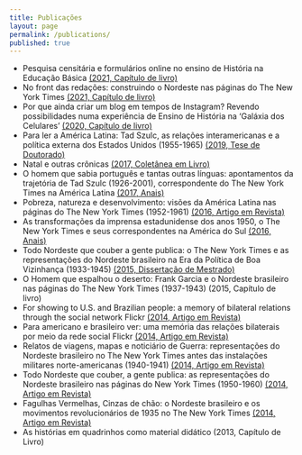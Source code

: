 ```yaml
---
title: Publicações
layout: page
permalink: /publications/
published: true
---
```


- Pesquisa censitária e formulários online no ensino de História na Educação Básica [(2021, Capítulo de livro)](https://simpohist2021tecnologias.blogspot.com/2021/05/joao-gilberto-neves-saraiva.html)
- No front das redações: construindo o Nordeste nas páginas do The New York Times [(2021, Capítulo de livro)](https://www.ideiaeditora.com.br/produto/nordeste-do-brasil-na-ii-guerra-mundial/)
- Por que ainda criar um blog em tempos de Instagram? Revendo possibilidades numa experiência de Ensino de História na ‘Galáxia dos Celulares’ [(2020, Capítulo de livro)](https://simpohis2020midias.blogspot.com/p/joao-gilberto-neves-saraiva.html)
- Para ler a América Latina: Tad Szulc, as relações interamericanas e a política externa dos Estados Unidos (1955-1965) [(2019, Tese de Doutorado)](https://www.historia.uff.br/academico/media/aluno/2053/projeto/Tese-joao-gilberto-neves-saraiva.pdf)
- Natal e outras crônicas [(2017, Coletânea em Livro)](https://repositorio.ufrn.br/jspui/bitstream/123456789/21995/1/Natal%20e%20outras%20cr%C3%B4nicas.pdf)
- O homem que sabia português e tantas outras línguas: apontamentos da trajetória de Tad Szulc (1926-2001), correspondente do The New York Times na América Latina [(2017, Anais)](http://historiadoseua.uff.br/wp-content/uploads/sites/113/2019/11/Anais-IV-ENEUA.pdf)
- Pobreza, natureza e desenvolvimento: visões da América Latina nas páginas do The New York Times (1952-1961) [(2016, Artigo em Revista)](https://www.revista.ueg.br/index.php/revistahistoria/article/view/4957)
- As transformações da imprensa estadunidense dos anos 1950, o The New York Times e seus correspondentes na América do Sul [(2016, Anais)](http://historiadoseua.uff.br/wp-content/uploads/sites/113/2019/11/Anais-III-ENEUA.pdf)
- Todo Nordeste que couber a gente publica: o The New York Times e as representações do Nordeste brasileiro na Era da Política de Boa Vizinhança (1933-1945) [(2015, Dissertação de Mestrado)](https://repositorio.ufrn.br/jspui/bitstream/123456789/19866/1/JoaoGilbertoNevesSaraiva_DISSERT.pdf)
- O Homem que espalhou o deserto: Frank Garcia e o Nordeste brasileiro nas páginas do The New York Times (1937-1943) (2015, Capítulo de livro)
- For showing to U.S. and Brazilian people: a memory of bilateral relations through the social network Flickr [(2014, Artigo em Revista)](https://www.periodicos.udesc.br/index.php/tempo/article/view/2175180306122014308)
- Para americano e brasileiro ver: uma memória das relações bilaterais por meio da rede social Flickr [(2014, Artigo em Revista)](https://www.revistas.udesc.br/index.php/tempo/article/view/2175180306122014085)
- Relatos de viagens, mapas e noticiário de Guerra: representações do Nordeste brasileiro no The New York Times antes das instalações militares norte-americanas (1940-1941) [(2014, Artigo em Revista)](https://periodicos.ufrn.br/espacialidades/article/view/17710)
- Todo Nordeste que couber, a gente publica: as representações do Nordeste brasileiro nas páginas do New York Times (1950-1960) [(2014, Artigo em Revista)](https://www.seer.ufal.br/index.php/criticahistorica/article/view/2938)
- Fagulhas Vermelhas, Cinzas de chão: o Nordeste brasileiro e os movimentos revolucionários de 1935 no The New York Times [(2014, Artigo em Revista)](http://e-revista.unioeste.br/index.php/espacoplural/article/download/12279/8527)
- As histórias em quadrinhos como material didático (2013, Capítulo de Livro)
